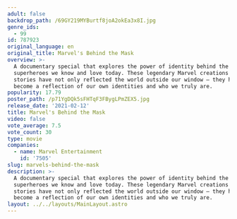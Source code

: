 ```yaml
---
adult: false
backdrop_path: /69GY219MYBurtf8joA2okEa3x8I.jpg
genre_ids:
  - 99
id: 787923
original_language: en
original_title: Marvel's Behind the Mask
overview: >-
  A documentary special that explores the power of identity behind the iconic
  superheroes we know and love today. These legendary Marvel creations and
  stories have not only reflected the world outside our window – they have
  become a reflection of our own identities and who we truly are.
popularity: 17.79
poster_path: /p71YgDQk5sFHTqF3FBygLPmZEX5.jpg
release_date: '2021-02-12'
title: Marvel's Behind the Mask
video: false
vote_average: 7.5
vote_count: 30
type: movie
companies:
  - name: Marvel Entertainment
    id: '7505'
slug: marvels-behind-the-mask
description: >-
  A documentary special that explores the power of identity behind the iconic
  superheroes we know and love today. These legendary Marvel creations and
  stories have not only reflected the world outside our window – they have
  become a reflection of our own identities and who we truly are.
layout: ../../layouts/MainLayout.astro
---
```



